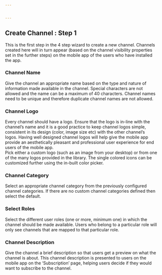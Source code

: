 ```yaml
---


---
```


<h2 id="create-channel--step-1">Create Channel : Step 1</h2>
<p>This is the first step in the 4 step wizard to create a new channel. Channels created here will in turn appear (based on the channel visibility properties set in the further steps) on the mobile app of the users who have installed the app.</p>
<h3 id="channel-name">Channel Name</h3>
<p>Give the channel an appropriate name based on the type and nature of information made available in the channel. Special characters are not allowed and the name can be a maximum of 40 characters. Channel names need to be unique and therefore duplicate channel names are not allowed.</p>
<h3 id="channel-logo">Channel Logo</h3>
<p>Every channel should have a logo. Ensure that the logo is in-line with the channel’s name and it is a good practice to keep channel logos simple, consistent in its design (color, image size etc) with the other channel’s logos. Having well designed channel logos will help give the mobile app provide an aesthetically pleasant and professional user experience for end users of the mobile app.<br>
Pick either a custom logo (such as an image from your desktop) or from one of the many logos provided in the library. The single colored icons can be customized further using the in-built color picker.</p>
<h3 id="channel--category">Channel  Category</h3>
<p>Select an appropriate channel category from the previously configured channel categories. If there are no custom channel categories defined then select the default.</p>
<h3 id="select-roles">Select Roles</h3>
<p>Select the different user roles (one or more, minimum one) in which the channel should be made available. Users who belong to a particular role will only see channels that are mapped to that particular role.</p>
<h3 id="channel-description">Channel Description</h3>
<p>Give the channel a brief description so that users get a preview on what the channel is about. This channel description is presented to users on the mobile app on the ‘Subscription’ page, helping users decide if they would want to subscribe to the channel.</p>


